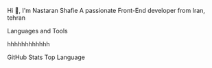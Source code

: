 Hi 👋, I'm Nastaran Shafie
A passionate Front-End developer from Iran, tehran

Languages and Tools

hhhhhhhhhhhh

GitHub Stats Top Language
